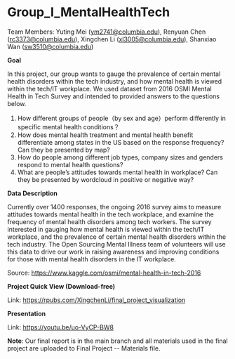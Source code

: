 # Group_I_MentalHealthTech

Team Members: Yuting Mei (ym2741@columbia.edu), Renyuan Chen (rc3373@columbia.edu), Xingchen Li (xl3005@columbia.edu), Shanxiao Wan (sw3510@columbia.edu)

**Goal**

In this project, our group wants to gauge the prevalence of certain mental health disorders within the tech industry, and how mental health is viewed within the tech/IT workplace. We used dataset from 2016 OSMI Mental Health in Tech Survey and intended to provided answers to the questions below. 
1. How different groups of people（by sex and age）perform differently in specific mental health conditions？
2. How does mental health treatment and mental health benefit differentiate among states in the US based on the response frequency? Can they be presented by map?
3. How do people among different job types, company sizes and genders respond to mental health questions?
4. What are people’s attitudes towards mental health in workplace? Can they be presented by wordcloud in positive or negative way?

**Data Description**

Currently over 1400 responses, the ongoing 2016 survey aims to measure attitudes towards mental health in the tech workplace, and examine the frequency of mental health disorders among tech workers. The survey interested in gauging how mental health is viewed within the tech/IT workplace, and the prevalence of certain mental health disorders within the tech industry. The Open Sourcing Mental Illness team of volunteers will use this data to drive our work in raising awareness and improving conditions for those with mental health disorders in the IT workplace.

Source: https://www.kaggle.com/osmi/mental-health-in-tech-2016

**Project Quick View (Download-free)**

Link: https://rpubs.com/XingchenLi/final_project_visualization

**Presentation**

Link: https://youtu.be/uo-VyCP-BW8

**Note**: Our final report is in the main branch and all materials used in the final project are uploaded to Final Project -- Materials file.
